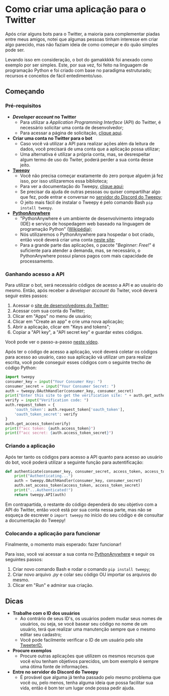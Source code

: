 # Como criar uma aplicação para o Twitter

Após criar alguns bots para o Twitter, a maioria para complementar piadas entre meus amigos, notei que algumas pessoas tinham interesse em criar algo parecido, mas não faziam ideia de como começar e do quão simples pode ser.

Levando isso em consideração, o bot do gamakkkkk foi anexado como exemplo por ser simples. Este, por sua vez, foi feito na linguagem de programação Python e foi criado com base no paradigma estruturado; recursos e conceitos de fácil entedimento/uso.

## Começando

### Pré-requisitos

* ***Developer account* no Twitter**
	* Para utilizar a *Application Programming Interface* (API) do Twitter, é necessário solicitar uma conta de desenvolvedor;
	* Para acessar a página de solicitação, [clique aqui](https://developer.twitter.com/en/apply-for-access).
* **Criar uma conta no Twitter para o bot**
	* Caso você vá utilizar a API para realizar ações além da leitura de dados, você precisará de uma conta que a aplicação possa utilizar;
	* Uma alternativa é utilizar a própria conta, mas, se desrespeitar algum termo de uso do Twiter, poderá perder a sua conta desse jeito.
* **[Tweepy](https://www.tweepy.org/)**
	* Você não precisa começar exatamente do zero porque alguém já fez isso, por isso utilizaremos essa biblioteca;
	* Para ver a documentação do Tweepy, [clique aqui](http://docs.tweepy.org/en/latest/);
	* Se precisar da ajuda de outras pessoas ou quiser compartilhar algo que fez, pode entrar e conversar no [servidor do Discord do Tweepy](https://discord.gg/bJvqnhg);
	* O jeito mais fácil de instalar o Tweepy é pelo comando Bash `pip install tweepy`.
* **[PythonAnywhere](https://pythonanywhere.com/)**
	* "PythonAnywhere é um ambiente de desenvolvimento integrado (IDE) e serviço de hospedagem web baseado na linguagem de programação Python" ([Wikipédia](https://pt.wikipedia.org/wiki/PythonAnywhere));
	* Nós utilizaremos o PythonAnywhere para hospedar o bot criado, então você deverá criar uma conta [neste site](https://www.pythonanywhere.com/pricing/);
	* Para a grande parte das aplicações, o pacote "*Beginner: Free!*" é suficiente para atender a demanda, mas, se necessário, o PythonAnywhere possui planos pagos com mais capacidade de processamento.

### Ganhando acesso a API
Para utilizar o bot, será necessário códigos de acesso a API e ao usuário do mesmo. Então, após receber a *developer account* do Twiter, você deverá seguir estes passos:
1. Acessar o [site de desenvolvedores do Twitter](https://developer.twitter.com/);
2. Acessar com sua conta do Twitter;
3. Clicar em "Apps" no menu de usuário;
4. Clicar em "Create an app" e crie uma nova aplicação;
5. Abrir a aplicação, clicar em "Keys and tokens";
6. Copiar a "API key", a "API secret key" e guardar estes códigos.

Você pode ver o passo-a-passo [neste vídeo](https://www.youtube.com/watch?v=LpLYQz_3hA0).

Após ter o código de acesso a aplicação, você deverá coletar os códigos para acesso ao usuário, caso sua aplicação vá utilizar um para realizar escrita, você pode conseguir esses códigos com o seguinte trecho de código Python:
```python
import tweepy
consumer_key = input("Your Consumer Key: ")
consumer_secret = input("Your Consumer Secret: ")
auth = tweepy.OAuthHandler(consumer_key, consumer_secret)
print("Enter this site to get the verification site: " + auth.get_authorization_url())
verify = input("Verification code: ")
auth.request_token = {
    'oauth_token': auth.request_token['oauth_token'],
    'oauth_token_secret': verify
}
auth.get_access_token(verify)
print(f"acc token: {auth.access_token}")
print(f"acc secret: {auth.access_token_secret}")
```

### Criando a aplicação
Após ter tanto os códigos para acesso a API quanto para acesso ao usuário do bot, você poderá utilizar a seguinte função para autentificação:
```python
def authenticate(consumer_key, consumer_secret, access_token, access_token_secret):
    print("Authenticating...")
    auth = tweepy.OAuthHandler(consumer_key, consumer_secret)
    auth.set_access_token(access_token, access_token_secret)
    print("...Authenticated!")
    return tweepy.API(auth)
```
Em contrapartida, o restante do código dependerá do seu objetivo com a API do Twitter, então você está por sua conta nessa parte, mas não se esqueça de escrever o `import tweepy` no início do seu código e de consultar a documentação do Tweepy!

### Colocando a aplicação para funcionar

Finalmente, o momento mais esperado: fazer funcionar!

Para isso, você vai acessar a sua conta no [PythonAnywhere](https://www.pythonanywhere.com/) e seguir os seguintes passos:
1. Criar novo comando Bash e rodar o comando `pip install tweepy`;
2. Criar novo arquivo *.py* e colar seu código OU importar os arquivos do mesmo.
3. Clicar em "Run" e admirar sua criação.

## Dicas

* **Trabalhe com o ID dos usuários**
	* Ao contrário de seus ID's, os usuários podem mudar seus nomes de usuários, ou seja, se você basear seu código no nome de um usuário, terá que realizar uma manutenção sempre que o mesmo editar seu cadastro;
	* Você pode facilmente verificar o ID de um usuário pelo site [TweeterID.](https://tweeterid.com/)
* **Procure exemplos**
	* Procure outras aplicações que utilizem os mesmos recursos que você e/ou tenham objetivos parecidos, um bom exemplo é sempre uma ótima fonte de informações.
* **Entre no servidor do Discord do Tweepy**
	* É provável que alguma já tenha passado pelo mesmo problema que você ou, pelo menos, tenha alguma ideia que possa facilitar sua vida, então é bom ter um lugar onde possa pedir ajuda.
